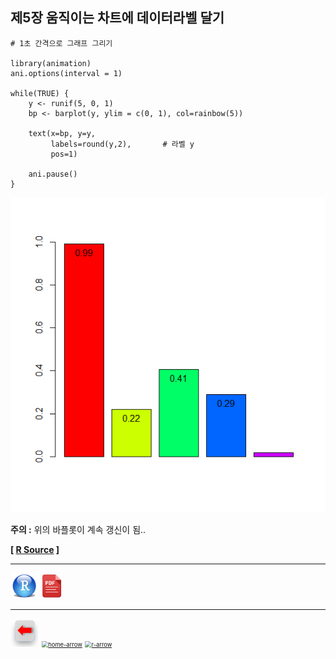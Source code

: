 ## 제5장 움직이는 차트에 데이터라벨 달기



```{r}
# 1초 간격으로 그래프 그리기

library(animation)
ani.options(interval = 1)

while(TRUE) {
    y <- runif(5, 0, 1)
    bp <- barplot(y, ylim = c(0, 1), col=rainbow(5))
    
    text(x=bp, y=y, 
         labels=round(y,2),       # 라벨 y
         pos=1)   
    
    ani.pause()
}
```

![1570052490511](images/1570052490511.png)

**주의 :** 위의  바플롯이 계속 갱신이 됨..



**[ [R Source](source/ch_5_165_Labelling_Moving_Chart.R) ]**



------

 [<img src="images/R.png" alt="R" style="zoom:80%;" />](source/ch_5_165_Labelling_Moving_Chart.R) [<img src="images/pdf_image.png" alt="pdf_image" style="zoom:80%;" />](pdf/ch_5_165_Labelling_Moving_Chart.pdf)

------

[<img src="images/l-arrow.png" alt="l-arrow" style="zoom:67%;" />](ch_5_146_Labelling_Boxplot.html)    [<img src="C:/Users/Dae%20Ho%20Kim/Pictures/home-arrow.png" alt="home-arrow" style="zoom:67%;" />](index.html)    [<img src="C:/Users/Dae%20Ho%20Kim/Pictures/r-arrow.png" alt="r-arrow" style="zoom:67%;" />](ch_5_Examples_of_Chart_3D.html)

